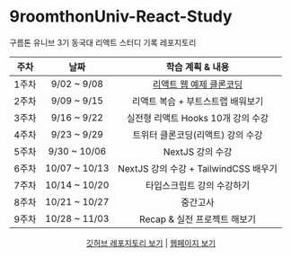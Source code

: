 <link rel="stylesheet" href="/css/style.css">

# 9roomthonUniv-React-Study
구름톤 유니브 3기 동국대 리액트 스터디 기록 레포지토리

주차 | 날짜 | 학습 계획 & 내용
|:---:|:---:|:--:|
1주차 | 9/02 ~ 9/08 | [리액트 웹 예제 클론코딩](https://karpitony.github.io/9roomthonUniv-React-Study/week01)
2주차 | 9/09 ~ 9/15 | 리액트 복습 + 부트스트랩 배워보기
3주차 | 9/16 ~ 9/22 | 실전형 리액트 Hooks 10개 강의 수강 
4주차 | 9/23 ~ 9/29 | 트위터 클론코딩(리액트) 강의 수강
5주차 | 9/30 ~ 10/06 | NextJS 강의 수강
6주차 | 10/07 ~ 10/13 | NextJS 강의 수강 + TailwindCSS 배우기
7주차 | 10/14 ~ 10/20 | 타입스크립트 강의 수강하기
8주차 | 10/21 ~ 10/27 | 중간고사
9주차 | 10/28 ~ 11/03 | Recap & 실전 프로젝트 해보기

<div align="center">
    <a href="https://github.com/karpitony/9roomthonUniv-React-Study">깃허브 레포지토리 보기</a> | <a href="https://karpitony.github.io/9roomthonUniv-React-Study/">웹페이지 보기</a>
<div>